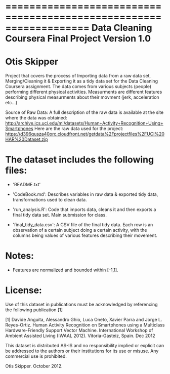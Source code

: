 ==================================================================
Data Cleaning Coursera Final Project
Version 1.0
==================================================================
Otis Skipper
==================================================================

Project that covers the process of Importing data from a raw data set, Merging/Cleaning it & Exporting it as a tidy data set for the Data Cleaning Coursera assignment. The data comes from various subjects (people) performing different physical activities. Measurments are different features describing physical measurments about their movment (jerk, acceleration etc...)

Source of Raw Data:
A full description of the raw data is available at the site where the data was obtained:
http://archive.ics.uci.edu/ml/datasets/Human+Activity+Recognition+Using+Smartphones
Here are the raw data used for the project:
https://d396qusza40orc.cloudfront.net/getdata%2Fprojectfiles%2FUCI%20HAR%20Dataset.zip


The dataset includes the following files:
=========================================

- 'README.txt'

- 'CodeBook.md': Describes variables in raw data & exported tidy data, transformations used to clean data.

- 'run_analysis.R': Code that imports data, cleans it and then exports a final tidy data set. Main submission for class.

- 'final_tidy_data.csv': A CSV file of the final tidy data. Each row is an observation of a certain subject doing a certain activity, with the columns being values of various features describing their movement.


Notes: 
======
- Features are normalized and bounded within [-1,1].


License:
========
Use of this dataset in publications must be acknowledged by referencing the following publication [1] 

[1] Davide Anguita, Alessandro Ghio, Luca Oneto, Xavier Parra and Jorge L. Reyes-Ortiz. Human Activity Recognition on Smartphones using a Multiclass Hardware-Friendly Support Vector Machine. International Workshop of Ambient Assisted Living (IWAAL 2012). Vitoria-Gasteiz, Spain. Dec 2012

This dataset is distributed AS-IS and no responsibility implied or explicit can be addressed to the authors or their institutions for its use or misuse. Any commercial use is prohibited.

Otis Skipper. October 2012.
